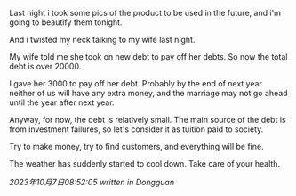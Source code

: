 Last night i took some pics of the product to be used in the future, and i'm going to beautify them tonight.

And i twisted my neck talking to my wife last night.

My wife told me she took on new debt to pay off her debts. So now the total debt is over 20000.

I gave her 3000 to pay off her debt. Probably by the end of next year neither of us will have any extra money, and the marriage may not go ahead until the year after next year.

Anyway, for now, the debt is relatively small. The main source of the debt is from investment failures, so let's consider it as tuition paid to society.

Try to make money, try to find customers, and everything will be fine.

The weather has suddenly started to cool down. Take care of your health.

*2023年10月7日08:52:05 written in Dongguan*